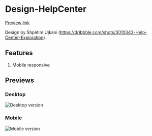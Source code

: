 # Design-HelpCenter
[Preview link](http://mark-eriksson.com/work/designs/HelpCenter)

Design by Shpëtim Ujkani (https://dribbble.com/shots/3010343-Help-Center-Exploration)

## Features
1. Mobile responsive

## Previews

### Desktop
![Desktop version](https://markshall.github.io/screenshots/HelpCenter/desktop.png)

### Mobile
![Mobile version](https://markshall.github.io/screenshots/HelpCenter/mobile.png)

